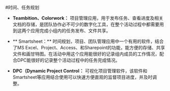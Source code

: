 #时间、任务规划

* **Teambition、Colorwork：**
项目管理应用，用于发布任务、查看进度及相关文档的存储，是团队协作必不可少的数字化工具，在整个活动过程中都需要用到这两个应用完成小组内的任务发布、文件共享。


* ** Smartsheet：**
时间规划，项目、团队管理应用中一个有用的软件，结合了MS Excel、Project、Access、和Sharepoint的功能，能方便的存储、共享文件和画甘特图。在活动中用这个应用能很好的记录组内成员的工作情况，配合DPC能很好的记录整个活动过程中的任务完成情况。


* **DPC（Dynamic Project Control：**
可视化项目管理软件，该软件和Smartsheet等应用结合使用可以快速方便直观的监督项目进度，并及时调整。


